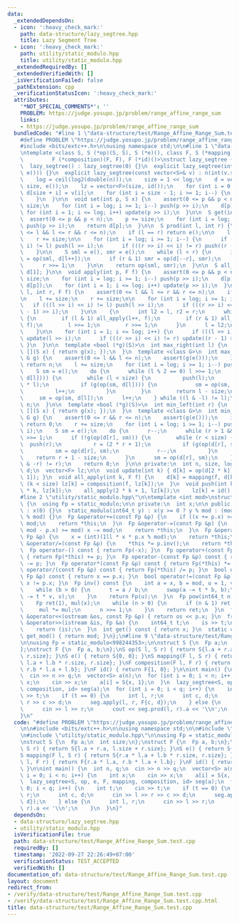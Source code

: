 ```yaml
---
data:
  _extendedDependsOn:
  - icon: ':heavy_check_mark:'
    path: data-structure/lazy_segtree.hpp
    title: Lazy Segment Tree
  - icon: ':heavy_check_mark:'
    path: utility/static_modulo.hpp
    title: utility/static_modulo.hpp
  _extendedRequiredBy: []
  _extendedVerifiedWith: []
  _isVerificationFailed: false
  _pathExtension: cpp
  _verificationStatusIcon: ':heavy_check_mark:'
  attributes:
    '*NOT_SPECIAL_COMMENTS*': ''
    PROBLEM: https://judge.yosupo.jp/problem/range_affine_range_sum
    links:
    - https://judge.yosupo.jp/problem/range_affine_range_sum
  bundledCode: "#line 1 \"data-structure/test/Range_Affine_Range_Sum.test.cpp\"\n\
    #define PROBLEM \"https://judge.yosupo.jp/problem/range_affine_range_sum\"\n\n\
    #include <bits/extc++.h>\n\nusing namespace std;\n\n#line 1 \"data-structure/lazy_segtree.hpp\"\
    \ntemplate <class S, S (*op)(S, S), S (*e)(), class F, S (*mapping)(F, S),\n \
    \         F (*composition)(F, F), F (*id)()>\nstruct lazy_segtree {\n public:\n\
    \  lazy_segtree() : lazy_segtree(0) {}\n  explicit lazy_segtree(int n) : lazy_segtree(vector<S>(n,\
    \ e())) {}\n  explicit lazy_segtree(const vector<S>& v) : n(int(v.size())) {\n\
    \    log = ceil(log2(double(n)));\n    size = 1 << log;\n    d = vector<S>(2 *\
    \ size, e());\n    lz = vector<F>(size, id());\n    for (int i = 0; i < n; i++)\
    \ d[size + i] = v[i];\n    for (int i = size - 1; i >= 1; i--) {\n      update(i);\n\
    \    }\n  }\n\n  void set(int p, S x) {\n    assert(0 <= p && p < n);\n    p +=\
    \ size;\n    for (int i = log; i >= 1; i--) push(p >> i);\n    d[p] = x;\n   \
    \ for (int i = 1; i <= log; i++) update(p >> i);\n  }\n\n  S get(int p) {\n  \
    \  assert(0 <= p && p < n);\n    p += size;\n    for (int i = log; i >= 1; i--)\
    \ push(p >> i);\n    return d[p];\n  }\n\n  S prod(int l, int r) {\n    assert(0\
    \ <= l && l <= r && r <= n);\n    if (l == r) return e();\n\n    l += size;\n\
    \    r += size;\n\n    for (int i = log; i >= 1; i--) {\n      if (((l >> i) <<\
    \ i) != l) push(l >> i);\n      if (((r >> i) << i) != r) push((r - 1) >> i);\n\
    \    }\n\n    S sml = e(), smr = e();\n    while (l < r) {\n      if (l & 1) sml\
    \ = op(sml, d[l++]);\n      if (r & 1) smr = op(d[--r], smr);\n      l >>= 1;\n\
    \      r >>= 1;\n    }\n\n    return op(sml, smr);\n  }\n\n  S all_prod() { return\
    \ d[1]; }\n\n  void apply(int p, F f) {\n    assert(0 <= p && p < n);\n    p +=\
    \ size;\n    for (int i = log; i >= 1; i--) push(p >> i);\n    d[p] = mapping(f,\
    \ d[p]);\n    for (int i = 1; i <= log; i++) update(p >> i);\n  }\n  void apply(int\
    \ l, int r, F f) {\n    assert(0 <= l && l <= r && r <= n);\n    if (l == r) return;\n\
    \n    l += size;\n    r += size;\n\n    for (int i = log; i >= 1; i--) {\n   \
    \   if (((l >> i) << i) != l) push(l >> i);\n      if (((r >> i) << i) != r) push((r\
    \ - 1) >> i);\n    }\n\n    {\n      int l2 = l, r2 = r;\n      while (l < r)\
    \ {\n        if (l & 1) all_apply(l++, f);\n        if (r & 1) all_apply(--r,\
    \ f);\n        l >>= 1;\n        r >>= 1;\n      }\n      l = l2;\n      r = r2;\n\
    \    }\n\n    for (int i = 1; i <= log; i++) {\n      if (((l >> i) << i) != l)\
    \ update(l >> i);\n      if (((r >> i) << i) != r) update((r - 1) >> i);\n   \
    \ }\n  }\n\n  template <bool (*g)(S)>\n  int max_right(int l) {\n    return max_right(l,\
    \ [](S x) { return g(x); });\n  }\n  template <class G>\n  int max_right(int l,\
    \ G g) {\n    assert(0 <= l && l <= n);\n    assert(g(e()));\n    if (l == n)\
    \ return n;\n    l += size;\n    for (int i = log; i >= 1; i--) push(l >> i);\n\
    \    S sm = e();\n    do {\n      while (l % 2 == 0) l >>= 1;\n      if (!g(op(sm,\
    \ d[l]))) {\n        while (l < size) {\n          push(l);\n          l = (2\
    \ * l);\n          if (g(op(sm, d[l]))) {\n            sm = op(sm, d[l]);\n  \
    \          l++;\n          }\n        }\n        return l - size;\n      }\n \
    \     sm = op(sm, d[l]);\n      l++;\n    } while ((l & -l) != l);\n    return\
    \ n;\n  }\n\n  template <bool (*g)(S)>\n  int min_left(int r) {\n    return min_left(r,\
    \ [](S x) { return g(x); });\n  }\n  template <class G>\n  int min_left(int r,\
    \ G g) {\n    assert(0 <= r && r <= n);\n    assert(g(e()));\n    if (r == 0)\
    \ return 0;\n    r += size;\n    for (int i = log; i >= 1; i--) push((r - 1) >>\
    \ i);\n    S sm = e();\n    do {\n      r--;\n      while (r > 1 && (r % 2)) r\
    \ >>= 1;\n      if (!g(op(d[r], sm))) {\n        while (r < size) {\n        \
    \  push(r);\n          r = (2 * r + 1);\n          if (g(op(d[r], sm))) {\n  \
    \          sm = op(d[r], sm);\n            r--;\n          }\n        }\n    \
    \    return r + 1 - size;\n      }\n      sm = op(d[r], sm);\n    } while ((r\
    \ & -r) != r);\n    return 0;\n  }\n\n private:\n  int n, size, log;\n  vector<S>\
    \ d;\n  vector<F> lz;\n\n  void update(int k) { d[k] = op(d[2 * k], d[2 * k +\
    \ 1]); }\n  void all_apply(int k, F f) {\n    d[k] = mapping(f, d[k]);\n    if\
    \ (k < size) lz[k] = composition(f, lz[k]);\n  }\n  void push(int k) {\n    all_apply(2\
    \ * k, lz[k]);\n    all_apply(2 * k + 1, lz[k]);\n    lz[k] = id();\n  }\n};\n\
    #line 2 \"utility/static_modulo.hpp\"\n\ntemplate <int mod>\nstruct static_modulo\
    \ {\n  using Fp = static_modulo;\n\n private:\n  int x;\n\n public:\n  static_modulo()\
    \ : x(0) {}\n  static_modulo(int64_t y) : x(y >= 0 ? y % mod : (mod - (-y) % mod)\
    \ % mod) {}\n  Fp &operator+=(const Fp &p) {\n    if ((x += p.x) >= mod) x -=\
    \ mod;\n    return *this;\n  }\n  Fp &operator-=(const Fp &p) {\n    if ((x +=\
    \ mod - p.x) >= mod) x -= mod;\n    return *this;\n  }\n  Fp &operator*=(const\
    \ Fp &p) {\n    x = (int)(1ll * x * p.x % mod);\n    return *this;\n  }\n  Fp\
    \ &operator/=(const Fp &p) {\n    *this *= p.inv();\n    return *this;\n  }\n\
    \  Fp operator-() const { return Fp(-x); }\n  Fp operator+(const Fp &p) const\
    \ { return Fp(*this) += p; }\n  Fp operator-(const Fp &p) const { return Fp(*this)\
    \ -= p; }\n  Fp operator*(const Fp &p) const { return Fp(*this) *= p; }\n  Fp\
    \ operator/(const Fp &p) const { return Fp(*this) /= p; }\n  bool operator==(const\
    \ Fp &p) const { return x == p.x; }\n  bool operator!=(const Fp &p) const { return\
    \ x != p.x; }\n  Fp inv() const {\n    int a = x, b = mod, u = 1, v = 0, t;\n\
    \    while (b > 0) {\n      t = a / b;\n      swap(a -= t * b, b);\n      swap(u\
    \ -= t * v, v);\n    }\n    return Fp(u);\n  }\n  Fp pow(int64_t n) const {\n\
    \    Fp ret(1), mul(x);\n    while (n > 0) {\n      if (n & 1) ret *= mul;\n \
    \     mul *= mul;\n      n >>= 1;\n    }\n    return ret;\n  }\n  friend ostream\
    \ &operator<<(ostream &os, const Fp &p) { return os << p.x; }\n  friend istream\
    \ &operator>>(istream &is, Fp &a) {\n    int64_t t;\n    is >> t;\n    a = static_modulo<mod>(t);\n\
    \    return (is);\n  }\n  int get() const { return x; }\n  static constexpr int\
    \ get_mod() { return mod; }\n};\n#line 9 \"data-structure/test/Range_Affine_Range_Sum.test.cpp\"\
    \n\nusing Fp = static_modulo<998244353>;\n\nstruct S {\n  Fp a;\n  int size;\n\
    };\nstruct F {\n  Fp a, b;\n};\nS op(S l, S r) { return S{l.a + r.a, l.size +\
    \ r.size}; }\nS e() { return S{0, 0}; }\nS mapping(F l, S r) { return S{r.a *\
    \ l.a + l.b * r.size, r.size}; }\nF composition(F l, F r) { return F{r.a * l.a,\
    \ r.b * l.a + l.b}; }\nF id() { return F{1, 0}; }\n\nint main() {\n  int n, q;\n\
    \  cin >> n >> q;\n  vector<S> a(n);\n  for (int i = 0; i < n; i++) {\n    int\
    \ x;\n    cin >> x;\n    a[i] = S{x, 1};\n  }\n  lazy_segtree<S, op, e, F, mapping,\
    \ composition, id> seg(a);\n  for (int i = 0; i < q; i++) {\n    int t;\n    cin\
    \ >> t;\n    if (t == 0) {\n      int l, r;\n      int c, d;\n      cin >> l >>\
    \ r >> c >> d;\n      seg.apply(l, r, F{c, d});\n    } else {\n      int l, r;\n\
    \      cin >> l >> r;\n      cout << seg.prod(l, r).a << '\\n';\n    }\n  }\n\
    }\n"
  code: "#define PROBLEM \"https://judge.yosupo.jp/problem/range_affine_range_sum\"\
    \n\n#include <bits/extc++.h>\n\nusing namespace std;\n\n#include \"data-structure/lazy_segtree.hpp\"\
    \n#include \"utility/static_modulo.hpp\"\n\nusing Fp = static_modulo<998244353>;\n\
    \nstruct S {\n  Fp a;\n  int size;\n};\nstruct F {\n  Fp a, b;\n};\nS op(S l,\
    \ S r) { return S{l.a + r.a, l.size + r.size}; }\nS e() { return S{0, 0}; }\n\
    S mapping(F l, S r) { return S{r.a * l.a + l.b * r.size, r.size}; }\nF composition(F\
    \ l, F r) { return F{r.a * l.a, r.b * l.a + l.b}; }\nF id() { return F{1, 0};\
    \ }\n\nint main() {\n  int n, q;\n  cin >> n >> q;\n  vector<S> a(n);\n  for (int\
    \ i = 0; i < n; i++) {\n    int x;\n    cin >> x;\n    a[i] = S{x, 1};\n  }\n\
    \  lazy_segtree<S, op, e, F, mapping, composition, id> seg(a);\n  for (int i =\
    \ 0; i < q; i++) {\n    int t;\n    cin >> t;\n    if (t == 0) {\n      int l,\
    \ r;\n      int c, d;\n      cin >> l >> r >> c >> d;\n      seg.apply(l, r, F{c,\
    \ d});\n    } else {\n      int l, r;\n      cin >> l >> r;\n      cout << seg.prod(l,\
    \ r).a << '\\n';\n    }\n  }\n}"
  dependsOn:
  - data-structure/lazy_segtree.hpp
  - utility/static_modulo.hpp
  isVerificationFile: true
  path: data-structure/test/Range_Affine_Range_Sum.test.cpp
  requiredBy: []
  timestamp: '2022-09-27 22:26:49+07:00'
  verificationStatus: TEST_ACCEPTED
  verifiedWith: []
documentation_of: data-structure/test/Range_Affine_Range_Sum.test.cpp
layout: document
redirect_from:
- /verify/data-structure/test/Range_Affine_Range_Sum.test.cpp
- /verify/data-structure/test/Range_Affine_Range_Sum.test.cpp.html
title: data-structure/test/Range_Affine_Range_Sum.test.cpp
---
```


